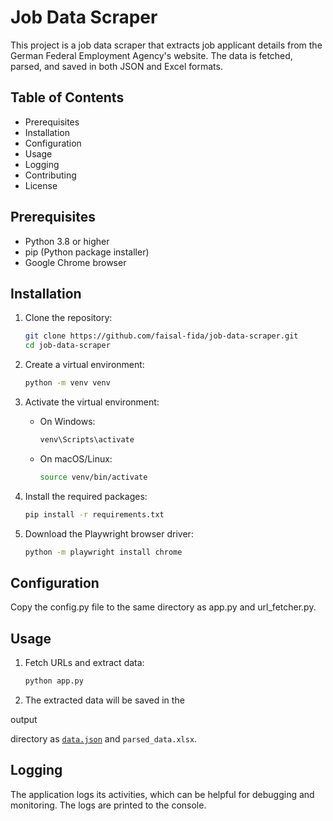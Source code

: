 # Job Data Scraper

This project is a job data scraper that extracts job applicant details from the German Federal Employment Agency's website. The data is fetched, parsed, and saved in both JSON and Excel formats.

## Table of Contents

- Prerequisites
- Installation
- Configuration
- Usage
- Logging
- Contributing
- License

## Prerequisites

- Python 3.8 or higher
- pip (Python package installer)
- Google Chrome browser

## Installation

1. Clone the repository:

    ```sh
    git clone https://github.com/faisal-fida/job-data-scraper.git
    cd job-data-scraper
    ```

2. Create a virtual environment:

    ```sh
    python -m venv venv
    ```

3. Activate the virtual environment:

    - On Windows:

        ```sh
        venv\Scripts\activate
        ```

    - On macOS/Linux:

        ```sh
        source venv/bin/activate
        ```

4. Install the required packages:

    ```sh
    pip install -r requirements.txt
    ```

5. Download the Playwright browser driver:

    ```sh
    python -m playwright install chrome
    ```

## Configuration

Copy the config.py file to the same directory as app.py and url_fetcher.py.


## Usage

1. Fetch URLs and extract data:

    ```sh
    python app.py
    ```

2. The extracted data will be saved in the 

output

 directory as [`data.json`](command:_github.copilot.openSymbolFromReferences?%5B%22%22%2C%5B%7B%22uri%22%3A%7B%22scheme%22%3A%22file%22%2C%22authority%22%3A%22%22%2C%22path%22%3A%22%2FC%3A%2FUsers%2FFaisal%2FVideos%2FScraping%2Fapp.py%22%2C%22query%22%3A%22%22%2C%22fragment%22%3A%22%22%7D%2C%22pos%22%3A%7B%22line%22%3A81%2C%22character%22%3A4%7D%7D%2C%7B%22uri%22%3A%7B%22scheme%22%3A%22file%22%2C%22authority%22%3A%22%22%2C%22path%22%3A%22%2Fc%3A%2FUsers%2FFaisal%2FVideos%2FScraping%2Furl_fetcher.py%22%2C%22query%22%3A%22%22%2C%22fragment%22%3A%22%22%7D%2C%22pos%22%3A%7B%22line%22%3A49%2C%22character%22%3A4%7D%7D%5D%2C%228d9c31d0-373c-4bcf-a8dc-56852e9e4a36%22%5D "Go to definition") and `parsed_data.xlsx`.

## Logging

The application logs its activities, which can be helpful for debugging and monitoring. The logs are printed to the console.